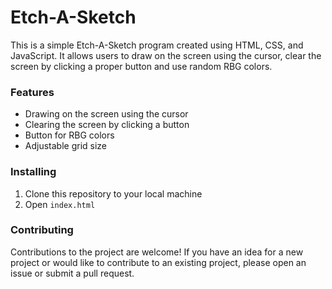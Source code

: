 <h1>Etch-A-Sketch</h1>

This is a simple Etch-A-Sketch program created using HTML, CSS, and JavaScript. It allows users to draw on the screen using the cursor, clear the screen by clicking a proper button and use random RBG colors.

<h3>Features</h3>
<ul>
<li>Drawing on the screen using the cursor</li>
<li>Clearing the screen by clicking a button</li>
<li>Button for RBG colors</li>
<li>Adjustable grid size</li>
</ul>

<h3>Installing</h3>
<ol>
<li>Clone this repository to your local machine</li>
<li>Open <code>index.html</code></li>
</ol>

<h3>Contributing</h3>
Contributions to the project are welcome! If you have an idea for a new project or would like to contribute to an existing project, please open an issue or submit a pull request.
